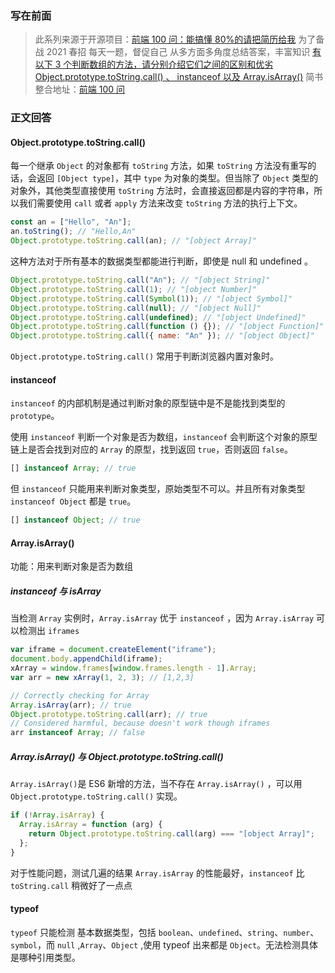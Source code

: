 ### 写在前面

> 此系列来源于开源项目：[前端 100 问：能搞懂 80%的请把简历给我](https://github.com/yygmind/blog/issues/43)
> 为了备战 2021 春招
> 每天一题，督促自己
> 从多方面多角度总结答案，丰富知识
> [有以下 3 个判断数组的方法，请分别介绍它们之间的区别和优劣 Object.prototype.toString.call() 、 instanceof 以及 Array.isArray()](hhttps://github.com/Advanced-Frontend/Daily-Interview-Question/issues/23)
> 简书整合地址：[前端 100 问](https://www.jianshu.com/c/70e2e00df1b0)

### 正文回答

#### Object.prototype.toString.call()

每一个继承 `Object` 的对象都有 `toString` 方法，如果 `toString` 方法没有重写的话，会返回 `[Object type]`，其中 `type` 为对象的类型。但当除了 `Object` 类型的对象外，其他类型直接使用 `toString` 方法时，会直接返回都是内容的字符串，所以我们需要使用 `call` 或者 `apply` 方法来改变 `toString` 方法的执行上下文。

```js
const an = ["Hello", "An"];
an.toString(); // "Hello,An"
Object.prototype.toString.call(an); // "[object Array]"
```

这种方法对于所有基本的数据类型都能进行判断，即使是 null 和 undefined 。

```js
Object.prototype.toString.call("An"); // "[object String]"
Object.prototype.toString.call(1); // "[object Number]"
Object.prototype.toString.call(Symbol(1)); // "[object Symbol]"
Object.prototype.toString.call(null); // "[object Null]"
Object.prototype.toString.call(undefined); // "[object Undefined]"
Object.prototype.toString.call(function () {}); // "[object Function]"
Object.prototype.toString.call({ name: "An" }); // "[object Object]"
```

`Object.prototype.toString.call()` 常用于判断浏览器内置对象时。

#### instanceof

`instanceof` 的内部机制是通过判断对象的原型链中是不是能找到类型的 `prototype`。

使用 `instanceof` 判断一个对象是否为数组，`instanceof` 会判断这个对象的原型链上是否会找到对应的 `Array` 的原型，找到返回 `true`，否则返回 `false`。

```js
[] instanceof Array; // true
```

但 `instanceof` 只能用来判断对象类型，原始类型不可以。并且所有对象类型 `instanceof Object` 都是 `true`。

```js
[] instanceof Object; // true
```

#### Array.isArray()

功能：用来判断对象是否为数组

##### instanceof 与 isArray

当检测 `Array` 实例时，`Array.isArray` 优于 `instanceof` ，因为 `Array.isArray` 可以检测出 `iframes`

```js
var iframe = document.createElement("iframe");
document.body.appendChild(iframe);
xArray = window.frames[window.frames.length - 1].Array;
var arr = new xArray(1, 2, 3); // [1,2,3]

// Correctly checking for Array
Array.isArray(arr); // true
Object.prototype.toString.call(arr); // true
// Considered harmful, because doesn't work though iframes
arr instanceof Array; // false
```

##### Array.isArray() 与 Object.prototype.toString.call()

`Array.isArray()`是 ES6 新增的方法，当不存在 `Array.isArray()` ，可以用 `Object.prototype.toString.call()` 实现。

```js
if (!Array.isArray) {
  Array.isArray = function (arg) {
    return Object.prototype.toString.call(arg) === "[object Array]";
  };
}
```

对于性能问题，测试几遍的结果 `Array.isArray` 的性能最好，`instanceof` 比 `toString.call` 稍微好了一点点

#### typeof

`typeof` 只能检测 基本数据类型，包括 `boolean`、`undefined`、`string`、`number`、`symbol`，而 `null` ,`Array`、`Object` ,使用 typeof 出来都是 `Object`。无法检测具体是哪种引用类型。
